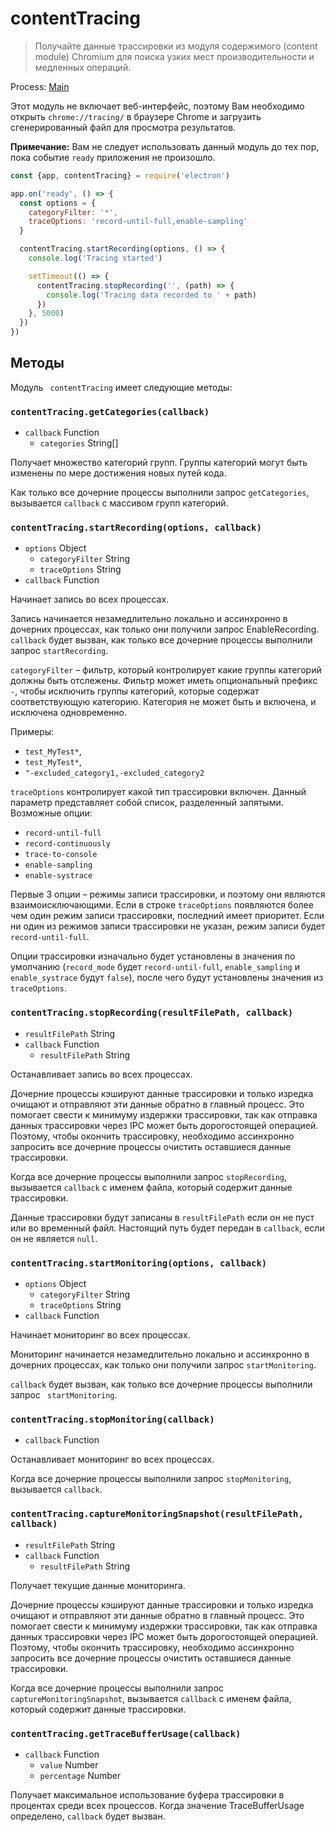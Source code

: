 # contentTracing

> Получайте данные трассировки из модуля содержимого (content module) Chromium для поиска узких мест производительности и медленных операций.

Process: [Main](../glossary.md#main-process)

Этот модуль не включает веб-интерфейс, поэтому Вам необходимо открыть `chrome://tracing/` в браузере Chrome и загрузить сгенерированный файл для просмотра результатов.

**Примечание:** Вам не следует использовать данный модуль до тех пор, пока событие `ready` приложения не произошло.

```javascript
const {app, contentTracing} = require('electron')

app.on('ready', () => {
  const options = {
    categoryFilter: '*',
    traceOptions: 'record-until-full,enable-sampling'
  }

  contentTracing.startRecording(options, () => {
    console.log('Tracing started')

    setTimeout(() => {
      contentTracing.stopRecording('', (path) => {
        console.log('Tracing data recorded to ' + path)
      })
    }, 5000)
  })
})
```

## Методы

Модуль ` contentTracing` имеет следующие методы:

### `contentTracing.getCategories(callback)`

* `callback` Function 
  * `categories` String[]

Получает множество категорий групп. Группы категорий могут быть изменены по мере достижения новых путей кода.

Как только все дочерние процессы выполнили запрос `getCategories`, вызывается `callback` с массивом групп категорий.

### `contentTracing.startRecording(options, callback)`

* `options` Object 
  * `categoryFilter` String
  * `traceOptions` String
* `callback` Function

Начинает запись во всех процессах.

Запись начинается незамедлительно локально и ассинхронно в дочерних процессах, как только они получили запрос EnableRecording. `callback` будет вызван, как только все дочерние процессы выполнили запрос `startRecording`.

`categoryFilter` – фильтр, который контролирует какие группы категорий должны быть отслежены. Фильтр может иметь опциональный префикс `-`, чтобы исключить группы категорий, которые содержат соответствующую категорию. Категория не может быть и включена, и исключена одновременно.

Примеры:

* `test_MyTest*`,
* `test_MyTest*`,
* `"-excluded_category1,-excluded_category2`

`traceOptions` контролирует какой тип трассировки включен. Данный параметр представляет собой список, разделенный запятыми. Возможные опции:

* `record-until-full`
* `record-continuously`
* `trace-to-console`
* `enable-sampling`
* `enable-systrace`

Первые 3 опции – режимы записи трассировки, и поэтому они являются взаимоисключающими. Если в строке `traceOptions` появляются более чем один режим записи трассировки, последний имеет приоритет. Если ни один из режимов записи трассировки не указан, режим записи будет `record-until-full`.

Опции трассировки изначально будет установлены в значения по умолчанию (`record_mode` будет `record-until-full`, `enable_sampling` и `enable_systrace` будут `false`), после чего будут установлены значения из `traceOptions`.

### `contentTracing.stopRecording(resultFilePath, callback)`

* `resultFilePath` String
* `callback` Function 
  * `resultFilePath` String

Останавливает запись во всех процессах.

Дочерние процессы кэшируют данные трассировки и только изредка очищают и отправляют эти данные обратно в главный процесс. Это помогает свести к минимуму издержки трассировки, так как отправка данных трассировки через IPC может быть дорогостоящей операцией. Поэтому, чтобы окончить трассировку, необходимо ассинхронно запросить все дочерние процессы очистить оставшиеся данные трассировки.

Когда все дочерние процессы выполнили запрос `stopRecording`, вызывается `callback` с именем файла, который содержит данные трассировки.

Данные трассировки будут записаны в `resultFilePath` если он не пуст или во временный файл. Настоящий путь будет передан в `callback`, если он не является `null`.

### `contentTracing.startMonitoring(options, callback)`

* `options` Object 
  * `categoryFilter` String
  * `traceOptions` String
* `callback` Function

Начинает мониторинг во всех процессах.

Мониторинг начинается незамедлительно локально и ассинхронно в дочерних процессах, как только они получили запрос `startMonitoring`.

`callback` будет вызван, как только все дочерние процессы выполнили запрос ` startMonitoring`.

### `contentTracing.stopMonitoring(callback)`

* `callback` Function

Останавливает мониторинг во всех процессах.

Когда все дочерние процессы выполнили запрос ` stopMonitoring `, вызывается `callback`.

### `contentTracing.captureMonitoringSnapshot(resultFilePath, callback)`

* `resultFilePath` String
* `callback` Function 
  * `resultFilePath` String

Получает текущие данные мониторинга.

Дочерние процессы кэшируют данные трассировки и только изредка очищают и отправляют эти данные обратно в главный процесс. Это помогает свести к минимуму издержки трассировки, так как отправка данных трассировки через IPC может быть дорогостоящей операцией. Поэтому, чтобы окончить трассировку, необходимо ассинхронно запросить все дочерние процессы очистить оставшиеся данные трассировки.

Когда все дочерние процессы выполнили запрос ` captureMonitoringSnapshot`, вызывается `callback` с именем файла, который содержит данные трассировки.

### `contentTracing.getTraceBufferUsage(callback)`

* `callback` Function 
  * `value` Number
  * `percentage` Number

Получает максимальное использование буфера трассировки в процентах среди всех процессов. Когда значение TraceBufferUsage определено, `callback` будет вызван.